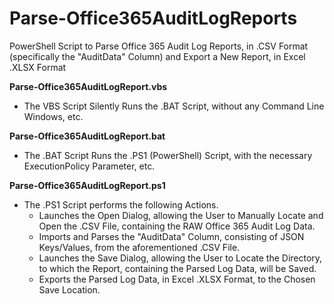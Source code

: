 # Parse-Office365AuditLogReports
PowerShell Script to Parse Office 365 Audit Log Reports, in .CSV Format (specifically the "AuditData" Column) and Export a New Report, in Excel .XLSX Format

**Parse-Office365AuditLogReport.vbs**<br>
- The VBS Script Silently Runs the .BAT Script, without any Command Line Windows, etc.

**Parse-Office365AuditLogReport.bat**<br>
- The .BAT Script Runs the .PS1 (PowerShell) Script, with the necessary ExecutionPolicy Parameter, etc.

**Parse-Office365AuditLogReport.ps1**<br>
- The .PS1 Script performs the following Actions.
  - Launches the Open Dialog, allowing the User to Manually Locate and Open the .CSV File, containing the RAW Office 365 Audit Log Data.
  - Imports and Parses the "AuditData" Column, consisting of JSON Keys/Values, from the aforementioned .CSV File.
  - Launches the Save Dialog, allowing the User to Locate the Directory, to which the Report, containing the Parsed Log Data, will be Saved.
  - Exports the Parsed Log Data, in Excel .XLSX Format, to the Chosen Save Location.
